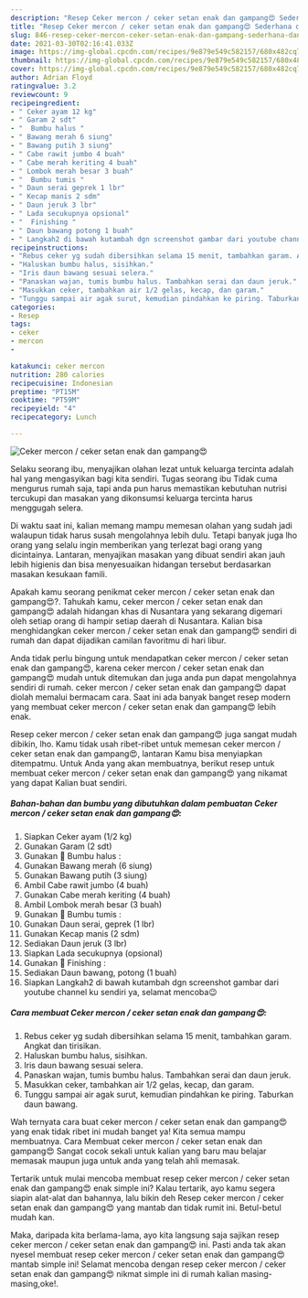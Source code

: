 ```yaml
---
description: "Resep Ceker mercon / ceker setan enak dan gampang😍 Sederhana dan Mudah Dibuat"
title: "Resep Ceker mercon / ceker setan enak dan gampang😍 Sederhana dan Mudah Dibuat"
slug: 846-resep-ceker-mercon-ceker-setan-enak-dan-gampang-sederhana-dan-mudah-dibuat
date: 2021-03-30T02:16:41.033Z
image: https://img-global.cpcdn.com/recipes/9e879e549c582157/680x482cq70/ceker-mercon-ceker-setan-enak-dan-gampang😍-foto-resep-utama.jpg
thumbnail: https://img-global.cpcdn.com/recipes/9e879e549c582157/680x482cq70/ceker-mercon-ceker-setan-enak-dan-gampang😍-foto-resep-utama.jpg
cover: https://img-global.cpcdn.com/recipes/9e879e549c582157/680x482cq70/ceker-mercon-ceker-setan-enak-dan-gampang😍-foto-resep-utama.jpg
author: Adrian Floyd
ratingvalue: 3.2
reviewcount: 9
recipeingredient:
- " Ceker ayam 12 kg"
- " Garam 2 sdt"
- "  Bumbu halus "
- " Bawang merah 6 siung"
- " Bawang putih 3 siung"
- " Cabe rawit jumbo 4 buah"
- " Cabe merah keriting 4 buah"
- " Lombok merah besar 3 buah"
- "  Bumbu tumis "
- " Daun serai geprek 1 lbr"
- " Kecap manis 2 sdm"
- " Daun jeruk 3 lbr"
- " Lada secukupnya opsional"
- "  Finishing "
- " Daun bawang potong 1 buah"
- " Langkah2 di bawah kutambah dgn screenshot gambar dari youtube channel ku sendiri ya selamat mencoba"
recipeinstructions:
- "Rebus ceker yg sudah dibersihkan selama 15 menit, tambahkan garam. Angkat dan tirisikan."
- "Haluskan bumbu halus, sisihkan."
- "Iris daun bawang sesuai selera."
- "Panaskan wajan, tumis bumbu halus. Tambahkan serai dan daun jeruk."
- "Masukkan ceker, tambahkan air 1/2 gelas, kecap, dan garam."
- "Tunggu sampai air agak surut, kemudian pindahkan ke piring. Taburkan daun bawang."
categories:
- Resep
tags:
- ceker
- mercon
- 

katakunci: ceker mercon  
nutrition: 280 calories
recipecuisine: Indonesian
preptime: "PT15M"
cooktime: "PT59M"
recipeyield: "4"
recipecategory: Lunch

---
```



![Ceker mercon / ceker setan enak dan gampang😍](https://img-global.cpcdn.com/recipes/9e879e549c582157/680x482cq70/ceker-mercon-ceker-setan-enak-dan-gampang😍-foto-resep-utama.jpg)

Selaku seorang ibu, menyajikan olahan lezat untuk keluarga tercinta adalah hal yang mengasyikan bagi kita sendiri. Tugas seorang ibu Tidak cuma mengurus rumah saja, tapi anda pun harus memastikan kebutuhan nutrisi tercukupi dan masakan yang dikonsumsi keluarga tercinta harus menggugah selera.

Di waktu  saat ini, kalian memang mampu memesan olahan yang sudah jadi walaupun tidak harus susah mengolahnya lebih dulu. Tetapi banyak juga lho orang yang selalu ingin memberikan yang terlezat bagi orang yang dicintainya. Lantaran, menyajikan masakan yang dibuat sendiri akan jauh lebih higienis dan bisa menyesuaikan hidangan tersebut berdasarkan masakan kesukaan famili. 



Apakah kamu seorang penikmat ceker mercon / ceker setan enak dan gampang😍?. Tahukah kamu, ceker mercon / ceker setan enak dan gampang😍 adalah hidangan khas di Nusantara yang sekarang digemari oleh setiap orang di hampir setiap daerah di Nusantara. Kalian bisa menghidangkan ceker mercon / ceker setan enak dan gampang😍 sendiri di rumah dan dapat dijadikan camilan favoritmu di hari libur.

Anda tidak perlu bingung untuk mendapatkan ceker mercon / ceker setan enak dan gampang😍, karena ceker mercon / ceker setan enak dan gampang😍 mudah untuk ditemukan dan juga anda pun dapat mengolahnya sendiri di rumah. ceker mercon / ceker setan enak dan gampang😍 dapat diolah memalui bermacam cara. Saat ini ada banyak banget resep modern yang membuat ceker mercon / ceker setan enak dan gampang😍 lebih enak.

Resep ceker mercon / ceker setan enak dan gampang😍 juga sangat mudah dibikin, lho. Kamu tidak usah ribet-ribet untuk memesan ceker mercon / ceker setan enak dan gampang😍, lantaran Kamu bisa menyiapkan ditempatmu. Untuk Anda yang akan membuatnya, berikut resep untuk membuat ceker mercon / ceker setan enak dan gampang😍 yang nikamat yang dapat Kalian buat sendiri.

<!--inarticleads1-->

##### Bahan-bahan dan bumbu yang dibutuhkan dalam pembuatan Ceker mercon / ceker setan enak dan gampang😍:

1. Siapkan  Ceker ayam (1/2 kg)
1. Gunakan  Garam (2 sdt)
1. Gunakan  🌸 Bumbu halus :
1. Gunakan  Bawang merah (6 siung)
1. Gunakan  Bawang putih (3 siung)
1. Ambil  Cabe rawit jumbo (4 buah)
1. Gunakan  Cabe merah keriting (4 buah)
1. Ambil  Lombok merah besar (3 buah)
1. Gunakan  🌸 Bumbu tumis :
1. Gunakan  Daun serai, geprek (1 lbr)
1. Gunakan  Kecap manis (2 sdm)
1. Sediakan  Daun jeruk (3 lbr)
1. Siapkan  Lada secukupnya (opsional)
1. Gunakan  🌸 Finishing :
1. Sediakan  Daun bawang, potong (1 buah)
1. Siapkan  Langkah2 di bawah kutambah dgn screenshot gambar dari youtube channel ku sendiri ya, selamat mencoba😉




<!--inarticleads2-->

##### Cara membuat Ceker mercon / ceker setan enak dan gampang😍:

1. Rebus ceker yg sudah dibersihkan selama 15 menit, tambahkan garam. Angkat dan tirisikan.
1. Haluskan bumbu halus, sisihkan.
1. Iris daun bawang sesuai selera.
1. Panaskan wajan, tumis bumbu halus. Tambahkan serai dan daun jeruk.
1. Masukkan ceker, tambahkan air 1/2 gelas, kecap, dan garam.
1. Tunggu sampai air agak surut, kemudian pindahkan ke piring. Taburkan daun bawang.




Wah ternyata cara buat ceker mercon / ceker setan enak dan gampang😍 yang enak tidak ribet ini mudah banget ya! Kita semua mampu membuatnya. Cara Membuat ceker mercon / ceker setan enak dan gampang😍 Sangat cocok sekali untuk kalian yang baru mau belajar memasak maupun juga untuk anda yang telah ahli memasak.

Tertarik untuk mulai mencoba membuat resep ceker mercon / ceker setan enak dan gampang😍 enak simple ini? Kalau tertarik, ayo kamu segera siapin alat-alat dan bahannya, lalu bikin deh Resep ceker mercon / ceker setan enak dan gampang😍 yang mantab dan tidak rumit ini. Betul-betul mudah kan. 

Maka, daripada kita berlama-lama, ayo kita langsung saja sajikan resep ceker mercon / ceker setan enak dan gampang😍 ini. Pasti anda tak akan nyesel membuat resep ceker mercon / ceker setan enak dan gampang😍 mantab simple ini! Selamat mencoba dengan resep ceker mercon / ceker setan enak dan gampang😍 nikmat simple ini di rumah kalian masing-masing,oke!.

